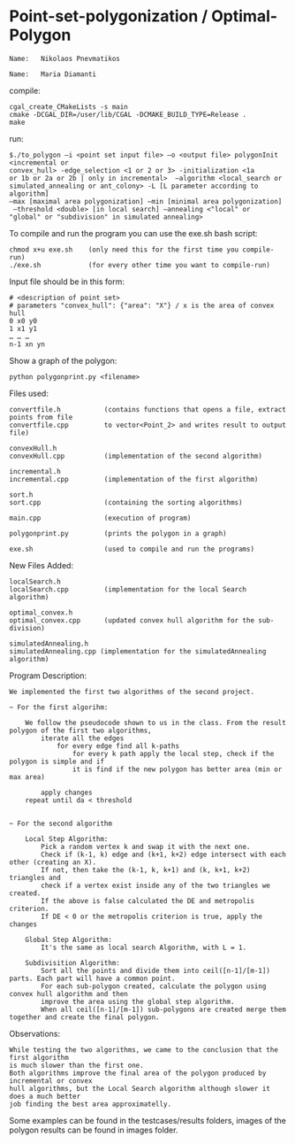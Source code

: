 # Point-set-polygonization / Optimal-Polygon

~~~~~~~~~~~~~~~~~~~~~~~~~~~~~~~
Name:   Nikolaos Pnevmatikos 

Name:   Maria Diamanti
~~~~~~~~~~~~~~~~~~~~~~~~~~~~~~~

compile:

    cgal_create_CMakeLists -s main
    cmake -DCGAL_DIR=/user/lib/CGAL -DCMAKE_BUILD_TYPE=Release .
    make

run:

    $./to_polygon –i <point set input file> –ο <output file> polygonInit <incremental or
    convex_hull> -edge_selection <1 or 2 or 3> -initialization <1a
    or 1b or 2a or 2b | only in incremental>  –algorithm <local_search or 
    simulated_annealing or ant_colony> -L [L parameter according to algorithm] 
    –max [maximal area polygonization] –min [minimal area polygonization]
     –threshold <double> [in local search] –annealing <"local" or
    "global" or "subdivision" in simulated annealing>

To compile and run the program you can use the exe.sh bash script:

    chmod x+u exe.sh    (only need this for the first time you compile-run)
    ./exe.sh            (for every other time you want to compile-run)


Input file should be in this form:

    # <description of point set>
    # parameters "convex_hull": {"area": "Χ"} / x is the area of convex hull 
    0 x0 y0
    1 x1 y1
    … … …
    n-1 xn yn

Show a graph of the polygon:

    python polygonprint.py <filename>


Files used:
    
    convertfile.h           (contains functions that opens a file, extract points from file 
    convertfile.cpp         to vector<Point_2> and writes result to output file)
                        
    convexHull.h
    convexHull.cpp          (implementation of the second algorithm)
    
    incremental.h
    incremental.cpp         (implementation of the first algorithm)
    
    sort.h
    sort.cpp                (containing the sorting algorithms)
    
    main.cpp                (execution of program)
    
    polygonprint.py         (prints the polygon in a graph)

    exe.sh                  (used to compile and run the programs)


New Files Added:

    localSearch.h
    localSearch.cpp         (implementation for the local Search algorithm)

    optimal_convex.h
    optimal_convex.cpp      (updated convex hull algorithm for the sub-division)

    simulatedAnnealing.h
    simulatedAnnealing.cpp (implementation for the simulatedAnnealing algorithm)
    


Program Description:

    We implemented the first two algorithms of the second project.

    ~ For the first algorihm:
        
        We follow the pseudocode shown to us in the class. From the result polygon of the first two algorithms, 
            iterate all the edges
                for every edge find all k-paths
                    for every k path apply the local step, check if the polygon is simple and if
                    it is find if the new polygon has better area (min or max area)
            
            apply changes
        repeat until da < threshold


    ~ For the second algorithm
        
        Local Step Algorithm: 
            Pick a random vertex k and swap it with the next one.  
            Check if (k-1, k) edge and (k+1, k+2) edge intersect with each other (creating an X). 
            If not, then take the (k-1, k, k+1) and (k, k+1, k+2) triangles and 
            check if a vertex exist inside any of the two triangles we created. 
            If the above is false calculated the DE and metropolis criterion.
            If DE < 0 or the metropolis criterion is true, apply the changes

        Global Step Algorithm: 
            It's the same as local search Algorithm, with L = 1.
                
        Subdivisition Algorithm:
            Sort all the points and divide them into ceil([n-1]/[m-1]) parts. Each part will have a common point.
            For each sub-polygon created, calculate the polygon using convex hull algorithm and then 
            improve the area using the global step algorithm. 
            When all ceil([n-1]/[m-1]) sub-polygons are created merge them together and create the final polygon.

Observations:

    While testing the two algorithms, we came to the conclusion that the first algorithm
    is much slower than the first one. 
    Both algorithms improve the final area of the polygon produced by incremental or convex
    hull algorithms, but the Local Search algorithm although slower it does a much better
    job finding the best area approximatelly.

    
Some examples can be found in the testcases/results folders, images of the polygon results 
can be found in images folder. 
    
    
